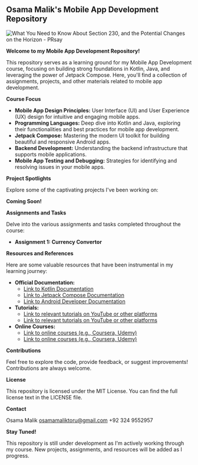 ## Osama Malik's Mobile App Development Repository
![What You Need to Know About Section 230, and the Potential Changes on the Horizon - PRsay](https://github.com/user-attachments/assets/2da3a7f2-5c70-4d53-8380-c13df59c5b24)

**Welcome to my Mobile App Development Repository\!**

This repository serves as a learning ground for my Mobile App Development course, focusing on building strong foundations in Kotlin, Java, and leveraging the power of Jetpack Compose. Here, you'll find a collection of assignments, projects, and other materials related to mobile app development.

**Course Focus**

  * **Mobile App Design Principles:** User Interface (UI) and User Experience (UX) design for intuitive and engaging mobile apps.
  * **Programming Languages:** Deep dive into Kotlin and Java, exploring their functionalities and best practices for mobile app development.
  * **Jetpack Compose:** Mastering the modern UI toolkit for building beautiful and responsive Android apps.
  * **Backend Development:** Understanding the backend infrastructure that supports mobile applications.
  * **Mobile App Testing and Debugging:** Strategies for identifying and resolving issues in your mobile apps.

**Project Spotlights**

Explore some of the captivating projects I've been working on:

  **Coming Soon\!**

**Assignments and Tasks**

Delve into the various assignments and tasks completed throughout the course:

  * **Assignment 1: Currency Convertor**

**Resources and References**

Here are some valuable resources that have been instrumental in my learning journey:

  * **Official Documentation:**
      * [Link to Kotlin Documentation](https://kotlinlang.org/docs/)
      * [Link to Jetpack Compose Documentation](https://developer.android.com/compose)
      * [Link to Android Developer Documentation](https://developer.android.com/develop)
  * **Tutorials:**
      * [Link to relevant tutorials on YouTube or other platforms](https://www.geeksforgeeks.org/android-studio-tutorial/)
      * [Link to relevant tutorials on YouTube or other platforms](https://www.geeksforgeeks.org/android-studio-tutorial/)
  * **Online Courses:**
      * [Link to online courses (e.g., Coursera, Udemy)](https://www.coursera.org/specializations/android-app-development)
      * [Link to online courses (e.g., Coursera, Udemy)](https://www.coursera.org/learn/kotlin-for-java-developers)

**Contributions**

Feel free to explore the code, provide feedback, or suggest improvements\! Contributions are always welcome.

**License**

This repository is licensed under the MIT License.  You can find the full license text in the LICENSE file.

**Contact**

Osama Malik
[osamamaliktoru@gmail.com](https://www.google.com/url?sa=E&source=gmail&q=mailto:osamamaliktoru@gmail.com)
\+92 324 9552957

**Stay Tuned\!**

This repository is still under development as I'm actively working through my course. New projects, assignments, and resources will be added as I progress.
